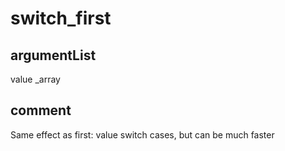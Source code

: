 # switch_first
## argumentList
value
_array
## comment

Same effect as first: value switch cases, but can be much faster

